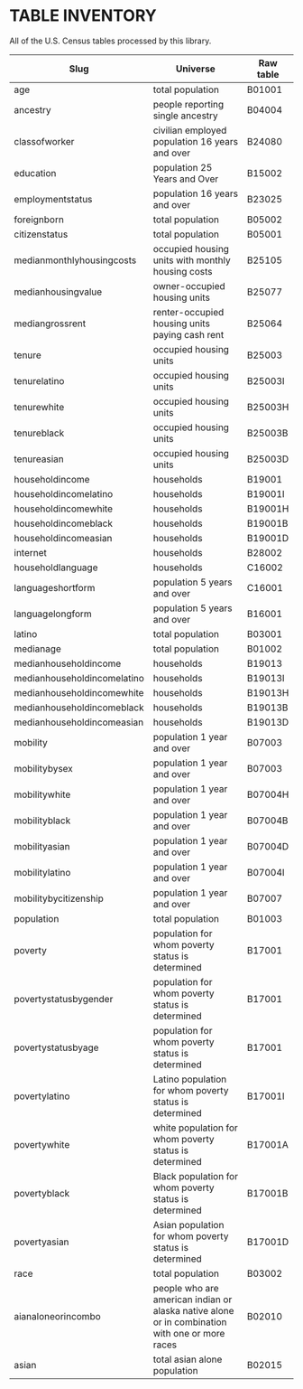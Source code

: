 # TABLE INVENTORY

All of the U.S. Census tables processed by this library.

<table>
<thead>
    <tr>
        <th>Slug</th>
        <th>Universe</th>
        <th>Raw table</th>
    </tr>
</thead>
<tbody>
    
<tr>
    <td>age</td>
    <td>total population</td>
    <td>B01001</td>
</tr>

<tr>
    <td>ancestry</td>
    <td>people reporting single ancestry</td>
    <td>B04004</td>
</tr>

<tr>
    <td>classofworker</td>
    <td>civilian employed population 16 years and over</td>
    <td>B24080</td>
</tr>

<tr>
    <td>education</td>
    <td>population 25 Years and Over</td>
    <td>B15002</td>
</tr>

<tr>
    <td>employmentstatus</td>
    <td>population 16 years and over</td>
    <td>B23025</td>
</tr>

<tr>
    <td>foreignborn</td>
    <td>total population</td>
    <td>B05002</td>
</tr>

<tr>
    <td>citizenstatus</td>
    <td>total population</td>
    <td>B05001</td>
</tr>

<tr>
    <td>medianmonthlyhousingcosts</td>
    <td>occupied housing units with monthly housing costs</td>
    <td>B25105</td>
</tr>

<tr>
    <td>medianhousingvalue</td>
    <td>owner-occupied housing units</td>
    <td>B25077</td>
</tr>

<tr>
    <td>mediangrossrent</td>
    <td>renter-occupied housing units paying cash rent</td>
    <td>B25064</td>
</tr>

<tr>
    <td>tenure</td>
    <td>occupied housing units</td>
    <td>B25003</td>
</tr>

<tr>
    <td>tenurelatino</td>
    <td>occupied housing units</td>
    <td>B25003I</td>
</tr>

<tr>
    <td>tenurewhite</td>
    <td>occupied housing units</td>
    <td>B25003H</td>
</tr>

<tr>
    <td>tenureblack</td>
    <td>occupied housing units</td>
    <td>B25003B</td>
</tr>

<tr>
    <td>tenureasian</td>
    <td>occupied housing units</td>
    <td>B25003D</td>
</tr>

<tr>
    <td>householdincome</td>
    <td>households</td>
    <td>B19001</td>
</tr>

<tr>
    <td>householdincomelatino</td>
    <td>households</td>
    <td>B19001I</td>
</tr>

<tr>
    <td>householdincomewhite</td>
    <td>households</td>
    <td>B19001H</td>
</tr>

<tr>
    <td>householdincomeblack</td>
    <td>households</td>
    <td>B19001B</td>
</tr>

<tr>
    <td>householdincomeasian</td>
    <td>households</td>
    <td>B19001D</td>
</tr>

<tr>
    <td>internet</td>
    <td>households</td>
    <td>B28002</td>
</tr>

<tr>
    <td>householdlanguage</td>
    <td>households</td>
    <td>C16002</td>
</tr>

<tr>
    <td>languageshortform</td>
    <td>population 5 years and over</td>
    <td>C16001</td>
</tr>

<tr>
    <td>languagelongform</td>
    <td>population 5 years and over</td>
    <td>B16001</td>
</tr>

<tr>
    <td>latino</td>
    <td>total population</td>
    <td>B03001</td>
</tr>

<tr>
    <td>medianage</td>
    <td>total population</td>
    <td>B01002</td>
</tr>

<tr>
    <td>medianhouseholdincome</td>
    <td>households</td>
    <td>B19013</td>
</tr>

<tr>
    <td>medianhouseholdincomelatino</td>
    <td>households</td>
    <td>B19013I</td>
</tr>

<tr>
    <td>medianhouseholdincomewhite</td>
    <td>households</td>
    <td>B19013H</td>
</tr>

<tr>
    <td>medianhouseholdincomeblack</td>
    <td>households</td>
    <td>B19013B</td>
</tr>

<tr>
    <td>medianhouseholdincomeasian</td>
    <td>households</td>
    <td>B19013D</td>
</tr>

<tr>
    <td>mobility</td>
    <td>population 1 year and over</td>
    <td>B07003</td>
</tr>

<tr>
    <td>mobilitybysex</td>
    <td>population 1 year and over</td>
    <td>B07003</td>
</tr>

<tr>
    <td>mobilitywhite</td>
    <td>population 1 year and over</td>
    <td>B07004H</td>
</tr>

<tr>
    <td>mobilityblack</td>
    <td>population 1 year and over</td>
    <td>B07004B</td>
</tr>

<tr>
    <td>mobilityasian</td>
    <td>population 1 year and over</td>
    <td>B07004D</td>
</tr>

<tr>
    <td>mobilitylatino</td>
    <td>population 1 year and over</td>
    <td>B07004I</td>
</tr>

<tr>
    <td>mobilitybycitizenship</td>
    <td>population 1 year and over</td>
    <td>B07007</td>
</tr>

<tr>
    <td>population</td>
    <td>total population</td>
    <td>B01003</td>
</tr>

<tr>
    <td>poverty</td>
    <td>population for whom poverty status is determined</td>
    <td>B17001</td>
</tr>

<tr>
    <td>povertystatusbygender</td>
    <td>population for whom poverty status is determined</td>
    <td>B17001</td>
</tr>

<tr>
    <td>povertystatusbyage</td>
    <td>population for whom poverty status is determined</td>
    <td>B17001</td>
</tr>

<tr>
    <td>povertylatino</td>
    <td>Latino population for whom poverty status is determined</td>
    <td>B17001I</td>
</tr>

<tr>
    <td>povertywhite</td>
    <td>white population for whom poverty status is determined</td>
    <td>B17001A</td>
</tr>

<tr>
    <td>povertyblack</td>
    <td>Black population for whom poverty status is determined</td>
    <td>B17001B</td>
</tr>

<tr>
    <td>povertyasian</td>
    <td>Asian population for whom poverty status is determined</td>
    <td>B17001D</td>
</tr>

<tr>
    <td>race</td>
    <td>total population</td>
    <td>B03002</td>
</tr>

<tr>
    <td>aianaloneorincombo</td>
    <td>people who are american indian or alaska native alone or in combination with one or more races</td>
    <td>B02010</td>
</tr>

<tr>
    <td>asian</td>
    <td>total asian alone population</td>
    <td>B02015</td>
</tr>

</tbody>
</table>
